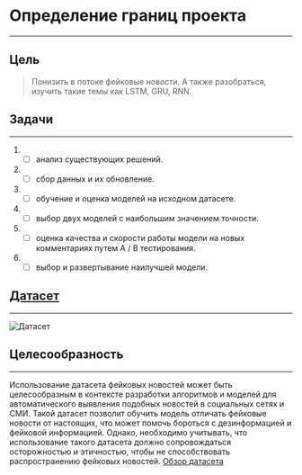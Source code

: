 # Определение границ проекта
____
## Цель
> Понизить в потоке фейковые новости. А также разобраться, изучить такие темы как LSTM, GRU, RNN.
## Задачи
____
1. - [ ] анализ существующих решений.
2. - [ ] сбор данных и их обновление.
3. - [ ] обучение и оценка моделей на исходном датасете.
4. - [ ] выбор двух моделей с наибольшим значением точности.
5. - [ ] оценка качества и скорости работы модели на новых комментариях путем A / B тестирования.
6. - [ ] выбор и развертывание наилучшей модели.

## [Датасет](https://www.kaggle.com/datasets/jainpooja/fake-news-detection?select=Fake.csv)
____
![Датасет](https://cyberpolygon.com/upload/iblock/789/789dadb9282146e6fe15de74484ab288.jpg)

## Целесообразность
____
Использование датасета фейковых новостей может быть целесообразным в контексте разработки алгоритмов и моделей для автоматического выявления подобных новостей в социальных сетях и СМИ. Такой датасет позволит обучить модель отличать фейковые новости от настоящих, что может помочь бороться с дезинформацией и фейковой информацией. Однако, необходимо учитывать, что использование такого датасета должно сопровождаться осторожностью и этичностью, чтобы не способствовать распространению фейковых новостей.
[Обзор датасета](https://huggingface.co/datasets/wikitext/viewer/wikitext-103-v1/test)
